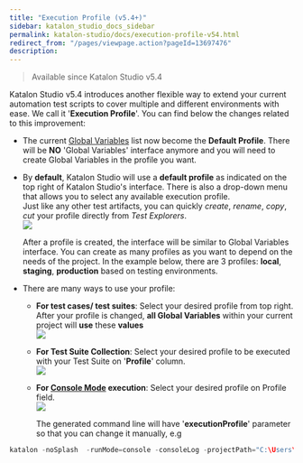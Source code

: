```yaml
---
title: "Execution Profile (v5.4+)" 
sidebar: katalon_studio_docs_sidebar
permalink: katalon-studio/docs/execution-profile-v54.html 
redirect_from: "/pages/viewpage.action?pageId=13697476" 
description: 
---
```

> Available since Katalon Studio v5.4

Katalon Studio v5.4 introduces another flexible way to extend your current automation test scripts to cover multiple and different environments with ease. We call it '**Execution Profile**'. You can find below the changes related to this improvement:

*   The current [Global Variables](https://docs.katalon.com/display/KD/Variable+Types#VariableTypes-Globalvariables) list now become the **Default Profile**. There will be **NO** 'Global Variables' interface anymore and you will need to create Global Variables in the profile you want.
*   By **default**, Katalon Studio will use a **default profile** as indicated on the top right of Katalon Studio's interface. There is also a drop-down menu that allows you to select any available execution profile.  
    Just like any other test artifacts, you can quickly _create_, _rename_, _copy_, _cut_ your profile directly from _Test Explorers_.   
    ![](../../images/katalon-studio/docs/execution-profile-v54/Untitled3.png)  
      
      
    After a profile is created, the interface will be similar to Global Variables interface. You can create as many profiles as you want to depend on the needs of the project. In the example below, there are 3 profiles: **local**, **staging**, **production** based on testing environments.  
      
    
*   There are many ways to use your profile:
    *   **For test cases/ test suites**: Select your desired profile from top right. After your profile is changed, **all Global Variables** within your current project will **use** these **values**   
        ![](../../images/katalon-studio/docs/execution-profile-v54/Untitled2.png)  
          
        
    *   **For Test Suite Collection**: Select your desired profile to be executed with your Test Suite on '**Profile**' column.  
        ![](../../images/katalon-studio/docs/execution-profile-v54/4.png)  
          
        
    *   **For [Console Mode](https://docs.katalon.com/display/KD/Console+Mode+Execution) execution**: Select your desired profile on Profile field.  
        ![](../../images/katalon-studio/docs/execution-profile-v54/5.png)  
          
        The generated command line will have '**executionProfile**' parameter so that you can change it manually, e.g

```groovy
katalon -noSplash  -runMode=console -consoleLog -projectPath="C:\Users\Admin\Katalon Studio\yourProject.prj" -retry=0 -testSuitePath="Test Suites/TS_RegressionTest" -executionProfile="local" -browserType="Chrome (headless)"

```